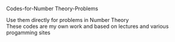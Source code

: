 Codes-for-Number Theory-Problems<br>
  
Use them directly for problems in Number Theory<br>
These codes are my own work and based on lectures and various progamming sites
